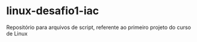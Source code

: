 # linux-desafio1-iac
Repositório para arquivos de script, referente ao primeiro projeto do curso de Linux
